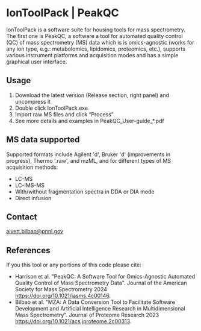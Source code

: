 
# IonToolPack | PeakQC

IonToolPack is a software suite for housing tools for mass spectrometry. The first one is PeakQC, a software a tool for automated quality control (QC) of mass spectrometry (MS) data which is is omics-agnostic (works for any ion type, e.g.: metabolomics, lipidomics, proteomics, etc.), supports various instrument platforms and acquisition modes and has a simple graphical user interface.

## Usage
1. Download the latest version (Release section, right panel) and uncompress it
2. Double click IonToolPack.exe
3. Import raw MS files and click “Process”
4. See more details and examples in PeakQC_User-guide_*.pdf

## MS data supported
Supported formats include Agilent 'd', Bruker 'd' (improvements in progress), Thermo '.raw', and mzML, and for different types of MS acquisition methods:
* LC-MS
* LC-IMS-MS
* With/without fragmentation spectra in DDA or DIA mode
* Direct infusion 

## Contact

aivett.bilbao@pnnl.gov

## References

If you this tool or any portions of this code please cite: 
* Harrison et al. "PeakQC: A Software Tool for Omics-Agnostic Automated Quality Control of Mass Spectrometry Data". Journal of the American Society for Mass Spectrometry 2024 https://doi.org/10.1021/jasms.4c00146.
* Bilbao et al. "MZA: A Data Conversion Tool to Facilitate Software Development and Artificial Intelligence Research in Multidimensional Mass Spectrometry". Journal of Proteome Research 2023 https://doi.org/10.1021/acs.jproteome.2c00313.
